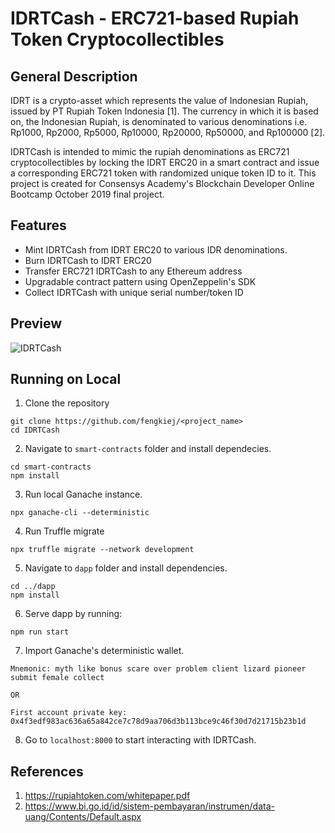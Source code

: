 # IDRTCash - ERC721-based Rupiah Token Cryptocollectibles
## General Description ##
IDRT is a crypto-asset which represents the value of Indonesian Rupiah, issued by PT Rupiah Token Indonesia [1]. The currency in which it is based on, the Indonesian Rupiah, is denominated to various denominations i.e. Rp1000, Rp2000, Rp5000, Rp10000, Rp20000, Rp50000, and Rp100000 [2]. 

IDRTCash is intended to mimic the rupiah denominations as ERC721 cryptocollectibles by locking the IDRT ERC20 in a smart contract and issue a corresponding ERC721 token with randomized unique token ID to it. This project is created for Consensys Academy's Blockchain Developer Online Bootcamp October 2019 final project.

## Features ##
* Mint IDRTCash from IDRT ERC20 to various IDR denominations.
* Burn IDRTCash to IDRT ERC20
* Transfer ERC721 IDRTCash to any Ethereum address
* Upgradable contract pattern using OpenZeppelin's SDK
* Collect IDRTCash with unique serial number/token ID

## Preview ##
![IDRTCash](https://user-images.githubusercontent.com/14020439/73609794-b85a6700-4603-11ea-9509-1371a8e86500.gif)

## Running on Local ##
1. Clone the repository
```
git clone https://github.com/fengkiej/<project_name>
cd IDRTCash
```

2. Navigate to `smart-contracts` folder and install dependecies.
```
cd smart-contracts
npm install
```

3. Run local Ganache instance.
```
npx ganache-cli --deterministic
```

4. Run Truffle migrate
```
npx truffle migrate --network development
```

5. Navigate to `dapp` folder and install dependencies.
```
cd ../dapp
npm install
```

6. Serve dapp by running:
```
npm run start
```

7. Import Ganache's deterministic wallet.
```
Mnemonic: myth like bonus scare over problem client lizard pioneer submit female collect

OR

First account private key: 0x4f3edf983ac636a65a842ce7c78d9aa706d3b113bce9c46f30d7d21715b23b1d
```

8. Go to `localhost:8000` to start interacting with IDRTCash.


## References ##
1. https://rupiahtoken.com/whitepaper.pdf
2. https://www.bi.go.id/id/sistem-pembayaran/instrumen/data-uang/Contents/Default.aspx
